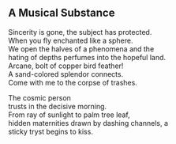 A Musical Substance
-------------------
Sincerity is gone, the subject has protected.  
When you fly enchanted like a sphere.  
We open the halves of a phenomena and the  
hating of depths perfumes into the hopeful land.  
Arcane, bolt of copper bird feather!  
A sand-colored splendor connects.  
Come with me to the corpse of trashes.  
  
The cosmic person  
trusts in the decisive morning.  
From ray of sunlight to palm tree leaf,  
hidden maternities drawn by dashing channels, a  
sticky tryst begins to kiss.  
